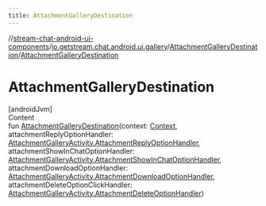 ```yaml
---
title: AttachmentGalleryDestination
---
```

//[stream-chat-android-ui-components](../../../index.md)/[io.getstream.chat.android.ui.gallery](../index.md)/[AttachmentGalleryDestination](index.md)/[AttachmentGalleryDestination](AttachmentGalleryDestination.md)



# AttachmentGalleryDestination  
[androidJvm]  
Content  
fun [AttachmentGalleryDestination](AttachmentGalleryDestination.md)(context: [Context](https://developer.android.com/reference/kotlin/android/content/Context.html), attachmentReplyOptionHandler: [AttachmentGalleryActivity.AttachmentReplyOptionHandler](../AttachmentGalleryActivity/AttachmentReplyOptionHandler/index.md), attachmentShowInChatOptionHandler: [AttachmentGalleryActivity.AttachmentShowInChatOptionHandler](../AttachmentGalleryActivity/AttachmentShowInChatOptionHandler/index.md), attachmentDownloadOptionHandler: [AttachmentGalleryActivity.AttachmentDownloadOptionHandler](../AttachmentGalleryActivity/AttachmentDownloadOptionHandler/index.md), attachmentDeleteOptionClickHandler: [AttachmentGalleryActivity.AttachmentDeleteOptionHandler](../AttachmentGalleryActivity/AttachmentDeleteOptionHandler/index.md))  



